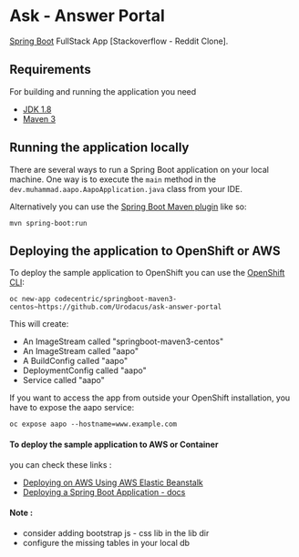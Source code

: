 Ask - Answer Portal
====================

[Spring Boot](http://projects.spring.io/spring-boot/) FullStack App [Stackoverflow - Reddit Clone].


## Requirements

For building and running the application you need

- [JDK 1.8](http://www.oracle.com/technetwork/java/javase/downloads/jdk8-downloads-2133151.html)
- [Maven 3](https://maven.apache.org)


## Running the application locally

There are several ways to run a Spring Boot application on your local machine. One way is to execute the `main` method in the `dev.muhammad.aapo.AapoApplication.java` class from your IDE.

Alternatively you can use the [Spring Boot Maven plugin](https://docs.spring.io/spring-boot/docs/current/reference/html/build-tool-plugins-maven-plugin.html) like so:

```shell
mvn spring-boot:run
```

## Deploying the application to OpenShift or AWS


To deploy the sample application to OpenShift you can use the [OpenShift CLI](https://docs.openshift.org/latest/cli_reference/index.html):

```shell
oc new-app codecentric/springboot-maven3-centos~https://github.com/Urodacus/ask-answer-portal
```

This will create:

* An ImageStream called "springboot-maven3-centos"
* An ImageStream called "aapo"
* A BuildConfig called "aapo"
* DeploymentConfig called "aapo"
* Service called "aapo"

If you want to access the app from outside your OpenShift installation, you have to expose the aapo service:

```shell
oc expose aapo --hostname=www.example.com
```

#### To deploy the sample application to AWS or Container

you can check these links :
* [Deploying on AWS Using AWS Elastic Beanstalk](https://aws.amazon.com/blogs/devops/deploying-a-spring-boot-application-on-aws-using-aws-elastic-beanstalk/)
* [Deploying a Spring Boot Application - docs](https://docs.spring.io/spring-boot/docs/current/reference/html/deployment.html)

#### Note :
 - consider adding bootstrap js - css lib in the lib dir 
 - configure the missing tables in your local db
